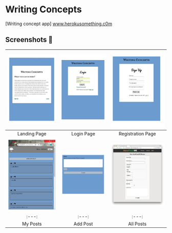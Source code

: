 # Writing Concepts
[Writing concept app] www.herokusomething.c0m

## Screenshots 📸
| <img alt="Landing Page" src="https://github.com/ChrisGantz/stories-client/blob/master/assets/landingpage.jpg" width="350"> | <img alt="Login Page" src="https://github.com/ChrisGantz/stories-client/blob/master/assets/login.jpg" width="350"> | <img alt="Registration Page" src="https://github.com/ChrisGantz/stories-client/blob/master/assets/sign-up.jpg" width="350"> |
|:---:|:---:|:---:|
| Landing Page | Login Page | Registration Page |
| <img alt="My Posts" src="https://github.com/ChrisGantz/stories-client/blob/master/assets/dashboard.jpg" width="350"> | <img alt="add Post" src="https://github.com/ChrisGantz/stories-client/blob/master/assets/postpg.jpg" width="350"> | <img alt="New Recipe Page" src="https://github.com/bvellek/aeropress-me-app/blob/master/public/img/design/screen-desk-newrecipe.jpg?raw=true" width="350"> | <img alt="Edit Recipe Page" src="https://github.com/bvellek/aeropress-me-app/blob/master/public/img/design/screen-desk-edit.jpg?raw=true" width="350"> |
|:---:|:---:|:---:|:---:|
| My Posts | Add Post | All Posts | Add Comment |
